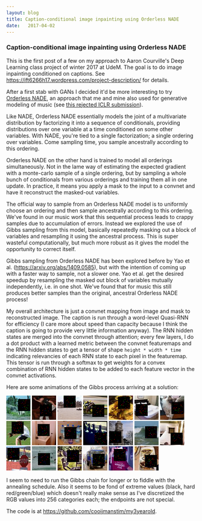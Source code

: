 ```yaml
---
layout: blog
title: Caption-conditional image inpainting using Orderless NADE
date:   2017-04-02
---
```


### Caption-conditional image inpainting using Orderless NADE

This is the first post of a few on my approach to Aaron Courville's Deep Learning class project of winter 2017 at UdeM. The goal is to do image inpainting conditioned on captions. See <https://ift6266h17.wordpress.com/project-description/> for details.

After a first stab with GANs I decided it'd be more interesting to try [Orderless NADE](https://arxiv.org/abs/1310.1757), an approach that me and mine also used for generative modeling of music (see [this rejected ICLR submission](https://openreview.net/forum?id=r1Usiwcex&noteId=r1Usiwcex)).

Like NADE, Orderless NADE essentially models the joint of a multivariate distribution by factorizing it into a sequence of conditionals, providing distributions over one variable at a time conditioned on some other variables. With NADE, you're tied to a single factorization; a single ordering over variables. Come sampling time, you sample ancestrally according to this ordering.

Orderless NADE on the other hand is trained to model all orderings simultaneously. Not in the lame way of estimating the expected gradient with a monte-carlo sample of a single ordering, but by sampling a whole bunch of conditionals from various orderings and training them all in one update. In practice, it means you apply a mask to the input to a convnet and have it reconstruct the masked-out variables.

The official way to sample from an Orderless NADE model is to uniformly choose an ordering and then sample ancestrally according to this ordering. We've found in our music work that this sequential process leads to crappy samples due to accumulation of errors. Instead we explored the use of Gibbs sampling from this model, basically repeatedly masking out a block of variables and resampling it using the ancestral process. This is super wasteful computationally, but much more robust as it gives the model the opportunity to correct itself.

Gibbs sampling from Orderless NADE has been explored before by Yao et al. (<https://arxiv.org/abs/1409.0585>), but with the intention of coming up with a faster way to sample, not a slower one. Yao et al. get the desired speedup by resampling the masked out block of variables mutually independently, i.e. in one shot. We've found that for music this still produces better samples than the original, ancestral Orderless NADE process!

My overall architecture is just a convnet mapping from image and mask to reconstructed image. The caption is run through a word-level Quasi-RNN for efficiency (I care more about speed than capacity because I think the caption is going to provide very little information anyway). The RNN hidden states are merged into the convnet through attention; every few layers, I do a dot product with a learned metric between the convnet featuremaps and the RNN hidden states to get a tensor of shape `height * width * time` indicating relevancies of each RNN state to each pixel in the featuremap. This tensor is run through a softmax to get weights for a convex combination of RNN hidden states to be added to each feature vector in the convnet activations.

Here are some animations of the Gibbs process arriving at a solution:

<img src="/assets/images/sample_2017-04-02/gibbs_0.gif">
<img src="/assets/images/sample_2017-04-02/gibbs_1.gif">
<img src="/assets/images/sample_2017-04-02/gibbs_2.gif">
<img src="/assets/images/sample_2017-04-02/gibbs_3.gif">
<img src="/assets/images/sample_2017-04-02/gibbs_4.gif">
<img src="/assets/images/sample_2017-04-02/gibbs_5.gif">
<img src="/assets/images/sample_2017-04-02/gibbs_6.gif">
<img src="/assets/images/sample_2017-04-02/gibbs_7.gif">
<img src="/assets/images/sample_2017-04-02/gibbs_8.gif">
<img src="/assets/images/sample_2017-04-02/gibbs_9.gif">
<img src="/assets/images/sample_2017-04-02/gibbs_10.gif">
<img src="/assets/images/sample_2017-04-02/gibbs_11.gif">
<img src="/assets/images/sample_2017-04-02/gibbs_12.gif">
<img src="/assets/images/sample_2017-04-02/gibbs_13.gif">
<img src="/assets/images/sample_2017-04-02/gibbs_14.gif">
<img src="/assets/images/sample_2017-04-02/gibbs_15.gif">
<img src="/assets/images/sample_2017-04-02/gibbs_16.gif">
<img src="/assets/images/sample_2017-04-02/gibbs_17.gif">
<img src="/assets/images/sample_2017-04-02/gibbs_18.gif">
<img src="/assets/images/sample_2017-04-02/gibbs_19.gif">

I seem to need to run the Gibbs chain for longer or to fiddle with the annealing schedule. Also it seems to be fond of extreme values (black, hard red/green/blue) which doesn't really make sense as I've discretized the RGB values into 256 categories each; the endpoints are not special.

The code is at <https://github.com/cooijmanstim/my3yearold>.
